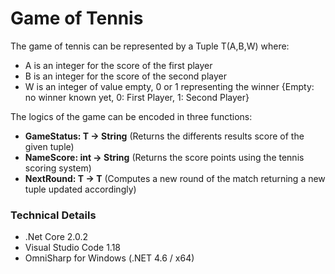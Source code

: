 # Game of Tennis
The game of tennis can be represented by a Tuple T(A,B,W) where:
  - A is an integer for the score of the first player
  - B is an integer for the score of the second player
  - W is an integer of value empty, 0 or 1 representing the winner 
  {Empty: no winner known yet, 0: First Player, 1: Second Player}

The logics of the game can be encoded in three functions:
  - **GameStatus: T -> String** (Returns the differents results score of the given tuple)
  - **NameScore: int -> String** (Returns the score points using the tennis scoring system)
  - **NextRound: T -> T** (Computes a new round of the match returning a new tuple updated accordingly)

  ### Technical Details
 - .Net Core 2.0.2 
 - Visual Studio Code 1.18
 - OmniSharp for Windows (.NET 4.6 / x64)